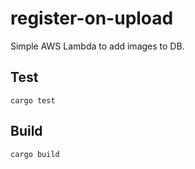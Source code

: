 # register-on-upload

Simple AWS Lambda to add images to DB.

## Test

```commandline
cargo test
```

## Build

```commandline
cargo build
```

